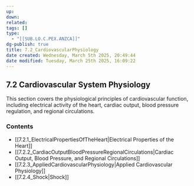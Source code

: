 ```yaml
---
up: 
down: 
related: 
tags: []
type:
  - "[[SUB.LO.C.PEX.ANZCA]]"
dg-publish: true
title: 7.2_CardiovascularPhysiology
date created: Wednesday, March 5th 2025, 20:49:44
date modified: Tuesday, March 25th 2025, 16:09:22
---
```


## 7.2 Cardiovascular System Physiology

This section covers the physiological principles of cardiovascular function, including electrical activity of the heart, cardiac output, blood pressure regulation, and regional circulations.

### Contents

- [[7.2.1_ElectricalPropertiesOfTheHeart|Electrical Properties of the Heart]]
- [[7.2.2_CardiacOutputBloodPressureRegionalCirculations|Cardiac Output, Blood Pressure, and Regional Circulations]]
- [[7.2.3_AppliedCardiovascularPhysiology|Applied Cardiovascular Physiology]]
- [[7.2.4_Shock|Shock]]
